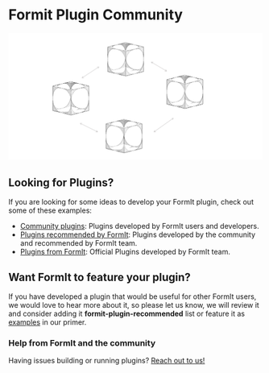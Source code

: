 # Formit Plugin Community

![](../../.gitbook/assets/C21.PNG)

## Looking for Plugins?

If you are looking for some ideas to develop your FormIt plugin, check out some of these examples:

* [Community plugins](https://github.com/topics/formit-plugin): Plugins developed by FormIt users and developers.
* [Plugins recommended by FormIt](https://github.com/search?q=org%3AFormIt3D+formit-plugin-recommended): Plugins developed by the community and recommended by FormIt team.
* [Plugins from FormIt](https://github.com/FormIt3D): Official Plugins developed by FormIt team.

## Want FormIt to feature your plugin?

If you have developed a plugin that would be useful for other FormIt users, we would love to hear more about it, so please let us know, we will review it and consider adding it **formit-plugin-recommended** list or feature it as [examples](./) in our primer.&#x20;



### Help from FormIt and the community

Having issues building or running plugins? [Reach out to us!](../introduction/contact-us.md)
